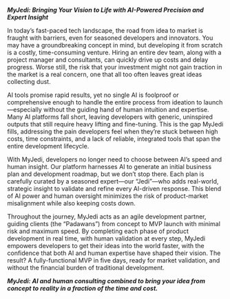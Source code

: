 ***MyJedi: Bringing Your Vision to Life with AI-Powered Precision and Expert Insight***

In today’s fast-paced tech landscape, the road from idea to market is fraught with barriers, even for seasoned developers and innovators. You may have a groundbreaking concept in mind, but developing it from scratch is a costly, time-consuming venture. Hiring an entire dev team, along with a project manager and consultants, can quickly drive up costs and delay progress. Worse still, the risk that your investment might not gain traction in the market is a real concern, one that all too often leaves great ideas collecting dust.

AI tools promise rapid results, yet no single AI is foolproof or comprehensive enough to handle the entire process from ideation to launch—especially without the guiding hand of human intuition and expertise. Many AI platforms fall short, leaving developers with generic, uninspired outputs that still require heavy lifting and fine-tuning. This is the gap MyJedi fills, addressing the pain developers feel when they’re stuck between high costs, time constraints, and a lack of reliable, integrated tools that span the entire development lifecycle.

With MyJedi, developers no longer need to choose between AI’s speed and human insight. Our platform harnesses AI to generate an initial business plan and development roadmap, but we don’t stop there. Each plan is carefully curated by a seasoned expert—our “Jedi”—who adds real-world, strategic insight to validate and refine every AI-driven response. This blend of AI power and human oversight minimizes the risk of product-market misalignment while also keeping costs down.

Throughout the journey, MyJedi acts as an agile development partner, guiding clients (the “Padawans”) from concept to MVP launch with minimal risk and maximum speed. By completing each phase of product development in real time, with human validation at every step, MyJedi empowers developers to get their ideas into the world faster, with the confidence that both AI and human expertise have shaped their vision. The result? A fully-functional MVP in five days, ready for market validation, and without the financial burden of traditional development.

***MyJedi: AI and human consulting combined to bring your idea from concept to reality in a fraction of the time and cost.***
